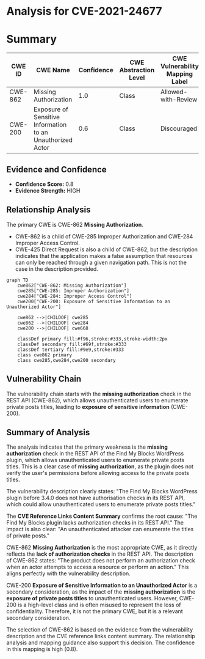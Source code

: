 # Analysis for CVE-2021-24677

# Summary
| CWE ID | CWE Name | Confidence | CWE Abstraction Level | CWE Vulnerability Mapping Label | CWE-Vulnerability Mapping Notes |
|---|---|---|---|---|---|
| CWE-862 | Missing Authorization | 1.0 | Class | Allowed-with-Review | Primary CWE |
| CWE-200 | Exposure of Sensitive Information to an Unauthorized Actor | 0.6 | Class | Discouraged | Secondary Candidate |

## Evidence and Confidence

*   **Confidence Score:** 0.8
*   **Evidence Strength:** HIGH

## Relationship Analysis
The primary CWE is CWE-862 **Missing Authorization**.
  - CWE-862 is a child of CWE-285 Improper Authorization and CWE-284 Improper Access Control.
  - CWE-425 Direct Request is also a child of CWE-862, but the description indicates that the application makes a false assumption that resources can only be reached through a given navigation path. This is not the case in the description provided.

```mermaid
graph TD
    cwe862["CWE-862: Missing Authorization"]
    cwe285["CWE-285: Improper Authorization"]
    cwe284["CWE-284: Improper Access Control"]
    cwe200["CWE-200: Exposure of Sensitive Information to an Unauthorized Actor"]
    
    cwe862 -->|CHILDOF| cwe285
    cwe862 -->|CHILDOF| cwe284
    cwe200 -->|CHILDOF| cwe668
    
    classDef primary fill:#f96,stroke:#333,stroke-width:2px
    classDef secondary fill:#69f,stroke:#333
    classDef tertiary fill:#9e9,stroke:#333
    class cwe862 primary
    class cwe285,cwe284,cwe200 secondary
```

## Vulnerability Chain
The vulnerability chain starts with the **missing authorization** check in the REST API (CWE-862), which allows unauthenticated users to enumerate private posts titles, leading to **exposure of sensitive information** (CWE-200).

## Summary of Analysis
The analysis indicates that the primary weakness is the **missing authorization** check in the REST API of the Find My Blocks WordPress plugin, which allows unauthenticated users to enumerate private posts titles. This is a clear case of **missing authorization**, as the plugin does not verify the user's permissions before allowing access to the private posts titles.

The vulnerability description clearly states: "The Find My Blocks WordPress plugin before 3.4.0 does not have authorisation checks in its REST API, which could allow unauthenticated users to enumerate private posts titles."

The **CVE Reference Links Content Summary** confirms the root cause: "The Find My Blocks plugin lacks authorization checks in its REST API." The impact is also clear: "An unauthenticated attacker can enumerate the titles of private posts."

CWE-862 **Missing Authorization** is the most appropriate CWE, as it directly reflects the **lack of authorization checks** in the REST API. The description of CWE-862 states: "The product does not perform an authorization check when an actor attempts to access a resource or perform an action." This aligns perfectly with the vulnerability description.

CWE-200 **Exposure of Sensitive Information to an Unauthorized Actor** is a secondary consideration, as the impact of the **missing authorization** is the **exposure of private posts titles** to unauthenticated users. However, CWE-200 is a high-level class and is often misused to represent the loss of confidentiality. Therefore, it is not the primary CWE, but it is a relevant secondary consideration.

The selection of CWE-862 is based on the evidence from the vulnerability description and the CVE reference links content summary. The relationship analysis and mapping guidance also support this decision. The confidence in this mapping is high (0.8).